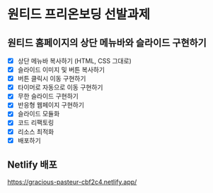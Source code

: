 # 원티드 프리온보딩 선발과제

## 원티드 홈페이지의 상단 메뉴바와 슬라이드 구현하기

- [x] 상단 메뉴바 복사하기 (HTML, CSS 그대로)
- [x] 슬라이드 이미지 및 버튼 복사하기
- [x] 버튼 클릭시 이동 구현하기
- [x] 타이머로 자동으로 이동 구현하기
- [x] 무한 슬라이드 구현하기
- [x] 반응형 웹페이지 구현하기
- [x] 슬라이드 모듈화
- [x] 코드 리팩토링
- [x] 리소스 최적화
- [x] 배포하기

## Netlify 배포

https://gracious-pasteur-cbf2c4.netlify.app/
